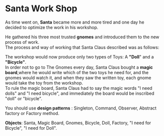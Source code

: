 # Santa Work Shop

As time went on, **Santa** became more and more tired and one day he decided to optimize the work in his workshop.

He gathered his three most trusted **gnomes** and introduced them to the new process of work. \
The process and way of working that Santa Claus described was as follows:

The workshop would now produce only two types of Toys: A **"Doll**" and a **"Bicycle"**. \
In order not to go to The Gnomes every day, Santa Claus bought a **magic board**,where he would write which of the two toys he need for, and the gnomes would watch it, and when they saw the written toy, each gnome would take the toy from the workshop. \
To rule the magic board, Santa Claus had to say the magic words "I need dolls" and "I need bicycle", and immediately the board would be inscribed "doll" or "bicycle".

You should use **design patterns** : Singleton, Command, Observer, Abstract factory or Factory method.

**Objects**: Santa, Magic Board, Gnomes, Bicycle, Doll, Factory, "I need for Bicycle", "I need for Doll".
